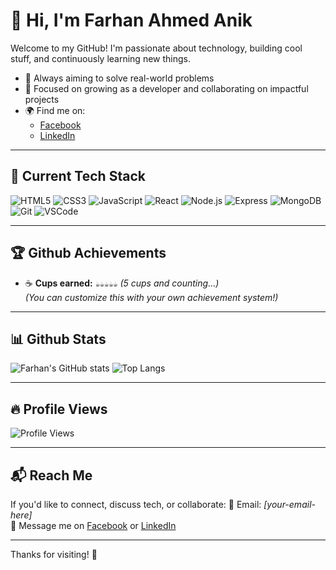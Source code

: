 # 👋 Hi, I'm Farhan Ahmed Anik

Welcome to my GitHub! I'm passionate about technology, building cool stuff, and continuously learning new things.

- 🎯 Always aiming to solve real-world problems
- 🧠 Focused on growing as a developer and collaborating on impactful projects
- 🌍 Find me on:
  - [Facebook](https://facebook.com/farhanahmedanik59)
  - [LinkedIn](https://linkedin.com/in/farhanahmedanik59)

---

## 🧰 Current Tech Stack

![HTML5](https://img.shields.io/badge/-HTML5-E34F26?style=flat-square&logo=html5&logoColor=white)
![CSS3](https://img.shields.io/badge/-CSS3-1572B6?style=flat-square&logo=css3)
![JavaScript](https://img.shields.io/badge/-JavaScript-F7DF1E?style=flat-square&logo=javascript&logoColor=black)
![React](https://img.shields.io/badge/-React-61DAFB?style=flat-square&logo=react&logoColor=black)
![Node.js](https://img.shields.io/badge/-Node.js-339933?style=flat-square&logo=node.js&logoColor=white)
![Express](https://img.shields.io/badge/-Express-000000?style=flat-square&logo=express&logoColor=white)
![MongoDB](https://img.shields.io/badge/-MongoDB-47A248?style=flat-square&logo=mongodb&logoColor=white)
![Git](https://img.shields.io/badge/-Git-F05032?style=flat-square&logo=git&logoColor=white)
![VSCode](https://img.shields.io/badge/-VSCode-007ACC?style=flat-square&logo=visual-studio-code)

---

## 🏆 Github Achievements

- ☕ **Cups earned:** `☕☕☕☕☕` *(5 cups and counting...)*  
  *(You can customize this with your own achievement system!)*

---

## 📊 Github Stats

![Farhan's GitHub stats](https://github-readme-stats.vercel.app/api?username=farhanahmedanik59&show_icons=true&theme=tokyonight)
![Top Langs](https://github-readme-stats.vercel.app/api/top-langs/?username=farhanahmedanik59&layout=compact&theme=tokyonight)

---

## 🔥 Profile Views

![Profile Views](https://komarev.com/ghpvc/?username=farhanahmedanik59&label=Profile%20views&color=0e75b6&style=flat)

---

## 📬 Reach Me

If you'd like to connect, discuss tech, or collaborate:
📧 Email: *[your-email-here]*  
💬 Message me on [Facebook](https://facebook.com/farhanahmedanik59) or [LinkedIn](https://linkedin.com/in/farhanahmedanik59)

---

Thanks for visiting! 🚀
